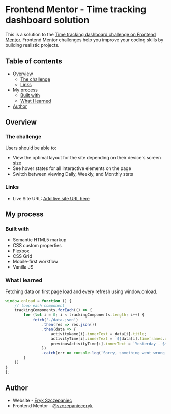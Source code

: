 # Frontend Mentor - Time tracking dashboard solution

This is a solution to the [Time tracking dashboard challenge on Frontend Mentor](https://www.frontendmentor.io/challenges/time-tracking-dashboard-UIQ7167Jw). Frontend Mentor challenges help you improve your coding skills by building realistic projects.

## Table of contents

- [Overview](#overview)
  - [The challenge](#the-challenge)
  - [Links](#links)
- [My process](#my-process)
  - [Built with](#built-with)
  - [What I learned](#what-i-learned)
- [Author](#author)

## Overview

### The challenge

Users should be able to:

- View the optimal layout for the site depending on their device's screen size
- See hover states for all interactive elements on the page
- Switch between viewing Daily, Weekly, and Monthly stats

### Links

- Live Site URL: [Add live site URL here](https://your-live-site-url.com)

## My process

### Built with

- Semantic HTML5 markup
- CSS custom properties
- Flexbox
- CSS Grid
- Mobile-first workflow
- Vanilla JS

### What I learned

Fetching data on first page load and every refresh using window.onload.

```js
window.onload = function () {
    // loop each component
    trackingComponents.forEach(() => {
        for (let i = 0; i < trackingComponents.length; i++) {
            fetch('./data.json')
                .then(res => res.json())
                .then(data => {
                    activityName[i].innerText = data[i].title;
                    activityTime[i].innerText = `${data[i].timeframes.daily.current}hrs`;
                    previousActivityTime[i].innerText = `Yesterday - ${data[i].timeframes.daily.previous}hrs`;
                })
                .catch(err => console.log(`Sorry, something went wrong :( .Error: ${err}`));
        }
    })
}
};
```

## Author

- Website - [Eryk Szczepaniec](http://erykszczepaniec.pl/)
- Frontend Mentor - [@szczepanieceryk](https://www.frontendmentor.io/profile/szczepanieceryk)
